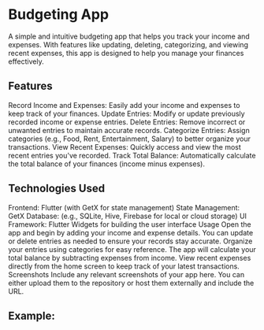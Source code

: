# Budgeting App
A simple and intuitive budgeting app that helps you track your income and expenses. With features like updating, deleting, categorizing, and viewing recent expenses, this app is designed to help you manage your finances effectively.

## Features
Record Income and Expenses: Easily add your income and expenses to keep track of your finances.
Update Entries: Modify or update previously recorded income or expense entries.
Delete Entries: Remove incorrect or unwanted entries to maintain accurate records.
Categorize Entries: Assign categories (e.g., Food, Rent, Entertainment, Salary) to better organize your transactions.
View Recent Expenses: Quickly access and view the most recent entries you've recorded.
Track Total Balance: Automatically calculate the total balance of your finances (income minus expenses).

## Technologies Used
Frontend: Flutter (with GetX for state management)
State Management: GetX
Database: (e.g., SQLite, Hive, Firebase for local or cloud storage)
UI Framework: Flutter Widgets for building the user interface
Usage
Open the app and begin by adding your income and expense details.
You can update or delete entries as needed to ensure your records stay accurate.
Organize your entries using categories for easy reference.
The app will calculate your total balance by subtracting expenses from income.
View recent expenses directly from the home screen to keep track of your latest transactions.
Screenshots
Include any relevant screenshots of your app here. You can either upload them to the repository or host them externally and include the URL.

## Example:
